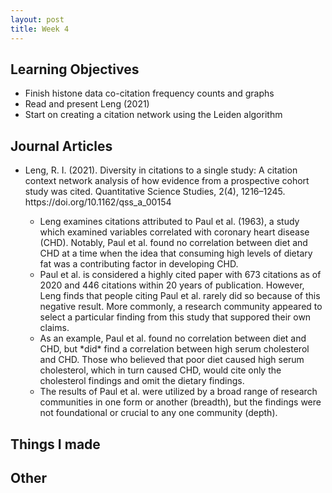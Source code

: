```yaml
---
layout: post
title: Week 4
---
```

<h2>Learning Objectives</h2>
<ul>
  <li>Finish histone data co-citation frequency counts and graphs</li>
  <li>Read and present Leng (2021)</li>
  <li>Start on creating a citation network using the Leiden algorithm</li>
</ul>
<h2>Journal Articles</h2>
<ul>
  <li>Leng, R. I. (2021). Diversity in citations to a single study: A citation context network analysis of how evidence from a prospective cohort study was cited. Quantitative Science Studies, 2(4), 1216–1245. https://doi.org/10.1162/qss_a_00154</li>
  <ul>
    <li>Leng examines citations attributed to Paul et al. (1963), a study which examined variables correlated with coronary heart disease (CHD). Notably, Paul et al. found no correlation between diet and CHD at a time when the idea that consuming high levels of dietary fat was a contributing factor in developing CHD. </li>

<li>Paul et al. is considered a highly cited paper with 673 citations as of 2020 and 446 citations within 20 years of publication. However, Leng finds that people citing Paul et al. rarely did so because of this negative result. More commonly, a research community appeared to select a particular finding from this study that suppored their own claims. </li>

<li>As an example, Paul et al. found no correlation between diet and CHD, but *did* find a correlation between high serum cholesterol and CHD. Those who believed that poor diet caused high serum cholesterol, which in turn caused CHD, would cite only the cholesterol findings and omit the dietary findings. </li>

<li>The results of Paul et al. were utilized by a broad range of research communities in one form or another (breadth), but the findings were not foundational or crucial to any one community (depth).</li>
  </ul>
</ul>
<h2>Things I made</h2>
<h2>Other</h2>
